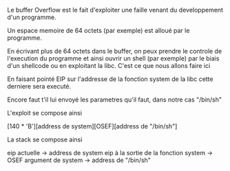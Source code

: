 Le buffer Overflow est le fait d'exploiter une faille venant du developpement d'un programme.

Un espace memoire de 64 octets (par exemple) est alloué par le programme.

En écrivant plus de 64 octets dans le buffer, on peux prendre le controle de l'execution du programme et ainsi ouvrir un shell (par exemple) par le biais d'un shellcode ou en exploitant la libc. C'est ce que nous allons faire ici

En faisant pointé EIP sur l'addresse de la fonction system de la libc cette derniere sera executé.

Encore faut t'il lui envoyé les parametres qu'il faut, dans notre cas "/bin/sh"

L'exploit se compose ainsi

[140 * 'B'][address de system][OSEF][address de "/bin/sh"]

La stack se compose ainsi

eip actuelle				-> address de system
eip à la sortie de la fonction system	-> OSEF
argument de system    	       		-> address de "/bin/sh"